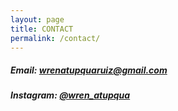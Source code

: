 ```yaml
---
layout: page
title: CONTACT
permalink: /contact/
---
```


##### Email: <a href="mailto:wrenatupquaruiz@gmail.com">wrenatupquaruiz@gmail.com</a>
##### Instagram: <a href="https://www.instagram.com/wren_atupqua/">@wren_atupqua</a>
